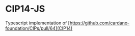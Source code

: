 # CIP14-JS

Typescript implementation of [https://github.com/cardano-foundation/CIPs/pull/64](CIP14)
